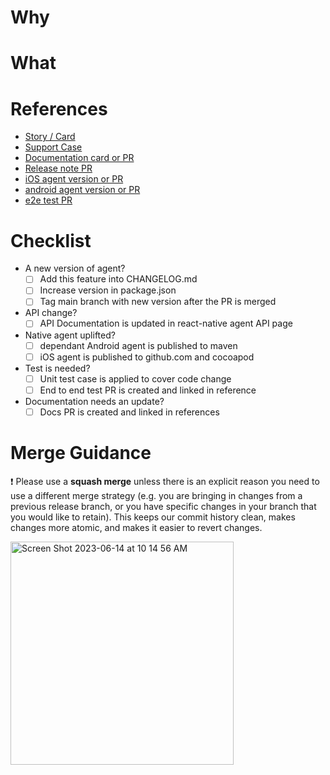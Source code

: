# Why

<!--
Please describe why you are proposing this code change. This should include
at least a single text paragraph. When possible formulate this from the
perspective of the product team.
-->

# What

<!--
Please explain what you did. For small/trivial changes a single paragraph is
probably sufficient. For any larger changes this should include design
choices.
-->

# References

<!-- Please include links to other artifacts related to this code change. -->

- [Story / Card](https://example.com)
- [Support Case](https://example.com)
- [Documentation card or PR](https://example.com)
- [Release note PR](https://example.com)
- [iOS agent version or PR](https://example.com)
- [android agent version or PR](https://example.com)
- [e2e test PR](https://example.com)

# Checklist

<!-- Please tick of these checklist items if applicable (or remove if not applicable). -->

- A new version of agent?
  - [ ] Add this feature into CHANGELOG.md
  - [ ] Increase version in package.json
  - [ ] Tag main branch with new version after the PR is merged
- API change?
  - [ ] API Documentation is updated in react-native agent API page
- Native agent uplifted?
  - [ ] dependant Android agent is published to maven
  - [ ] iOS agent is published to github.com and cocoapod
- Test is needed?
  - [ ] Unit test case is applied to cover code change
  - [ ] End to end test PR is created and linked in reference
- Documentation needs an update?
  - [ ] Docs PR is created and linked in references

# Merge Guidance

❗ Please use a **squash merge** unless there is an explicit reason you need to use a different merge strategy (e.g. you are bringing in changes from a previous release branch, or you have specific changes in your branch that you would like to retain). This keeps our commit history clean, makes changes more atomic, and makes it easier to revert changes.

<img width="357" alt="Screen Shot 2023-06-14 at 10 14 56 AM" src="https://media.github.ibm.com/user/365791/files/a8ee10ca-527e-4ad7-8bb9-b366509a8026">

